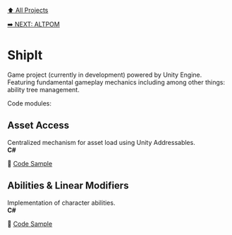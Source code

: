 [:arrow_up: All Projects](/README.md)

[:arrow_right: NEXT: ALTPOM](/PROJECTS/ALTPOM/ALTPOM.md)

# ShipIt
Game project (currently in development) powered by Unity Engine. Featuring fundamental gameplay mechanics including among other things: ability tree management.

Code modules:

## Asset Access
Centralized mechanism for asset load using Unity Addressables.\
**C#**

:link: [Code Sample](/README.md)


## Abilities & Linear Modifiers
Implementation of character abilities.\
**C#**

:link: [Code Sample](/README.md)